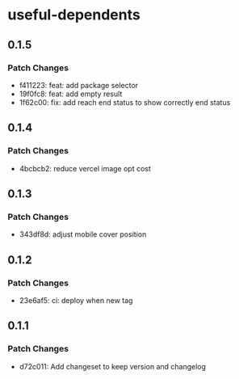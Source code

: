 # useful-dependents

## 0.1.5

### Patch Changes

- f411223: feat: add package selector
- 19f0fc8: feat: add empty result
- 1f62c00: fix: add reach end status to show correctly end status

## 0.1.4

### Patch Changes

- 4bcbcb2: reduce vercel image opt cost

## 0.1.3

### Patch Changes

- 343df8d: adjust mobile cover position

## 0.1.2

### Patch Changes

- 23e6af5: ci: deploy when new tag

## 0.1.1

### Patch Changes

- d72c011: Add changeset to keep version and changelog
